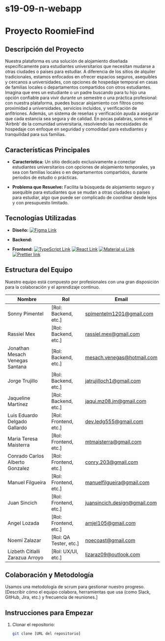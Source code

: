# s19-09-n-webapp

# Proyecto RoomieFind

## Descripción del Proyecto

Nuestra plataforma es una solución de alojamiento diseñada específicamente para estudiantes universitarios que necesitan mudarse a otras ciudades o países para estudiar. A diferencia de los sitios de alquiler tradicionales, estamos enfocados en ofrecer espacios seguros, asequibles y cercanos a universidades, con opciones de hospedaje temporal en casas de familias locales o departamentos compartidos con otros estudiantes.
Imagina que eres un estudiante o un padre buscando para tu hijo una opción confiable para vivir durante un semestre o una práctica profesional: con nuestra plataforma, puedes buscar alojamiento con filtros como proximidad a universidades, servicios incluidos, y verificación de anfitriones. Además, un sistema de reseñas y verificación ayuda a asegurar que cada estancia sea segura y de calidad.
En pocas palabras, somos el ‘Airbnb’ de la comunidad universitaria, resolviendo las necesidades de hospedaje con enfoque en seguridad y comodidad para estudiantes y tranquilidad para sus familias.

## Características Principales
- **Característica:** Un sitio dedicado exclusivamente a conectar estudiantes universitarios con opciones de alojamiento temporales, ya sea con familias locales o en departamentos compartidos, durante periodos de estudio o prácticas.

- **Problema que Resuelve:** Facilita la búsqueda de alojamiento seguro y asequible para estudiantes que se mudan a otras ciudades o países para estudiar, algo que puede ser complicado de coordinar desde lejos y con presupuesto limitado. 

  
## Tecnologías Utilizadas
- **Diseño:** 
[![Figma Link](https://img.shields.io/badge/Figma-F24E1E?style=for-the-badge&logo=figma&logoColor=white 'Figma Link')](https://www.figma.com/files/recents-and-sharing?fuid=1121329785337751851)

- **Backend:**



- **Frontend:**
[![TypeScript Link](https://img.shields.io/badge/TypeScript-007ACC?style=for-the-badge&logo=typescript&logoColor=white 'TypeScript Link')](https://www.typescriptlang.org/)
[![React Link](https://img.shields.io/badge/React-20232A?style=for-the-badge&logo=react&logoColor=61DAFB 'React Link')](https://react.dev/)
[![Material ui Link](https://[img.shields.io/badge/Material_UI-38B2AC?style=for-the-badge&logo=tailwind-css&logoColor=white 'Material UI Link')](https://mui.com/material-ui/all-components/)
 [![Prettier link](https://img.shields.io/badge/prettier-1A2C34?style=for-the-badge&logo=prettier&logoColor=F7BA3E 'Prettier Link')](https://prettier.io/)


  
## Estructura del Equipo
Nuestro equipo está compuesto por profesionales con una gran disposición para la colaboración y el aprendizaje continuo.

| Nombre             | Rol                 | Email                              |
|--------------------|---------------------|-----------------------------------------------|
| Sonny Pimentel     | [Rol: Backend, etc.] | spimentelm1201@gmail.com            |
| Rassiel Mex        | [Rol:  Backend, etc.] | rassiel.mex@gmail.com            |
| Jonathan Mesach Venegas Santana       | [Rol:  Backend, etc.] | mesach.venegas@hotmail.com           |
| Jorge Trujillo         | [Rol: Backend, etc.] | jatrujilloch1@gmail.com           |
| Jaqueline Martínez         | [Rol: Backend, etc.] | jaqui.mz08.jm@gmail.com            |
| Luis Eduardo Delgado Gallardo         | [Rol: Frontend, etc.] | dev.ledg555@gmail.com            |
| Maria Teresa Maisterra         | [Rol: Frontend, etc.] | mtmaisterra@gmail.com           |
| Conrado Carlos Alberto Gonzalez         | [Rol: Frontend, etc.] | conry.203@gmail.com           |
| Manuel Filgueira         | [Rol: Frontend,  etc.] | manuelfilgueira@gmail.com           |
| Juan Sincich         | [Rol: Frontend, etc.] | juansincich.design@gmail.com            |
| Angel Lozada        | [Rol: Frontend, etc.] | amjel105@gmail.com           |
| Noemí Zalazar         | [Rol: QA Tester, etc.] | noecoast@gmail.com            |
| Lizbeth Citlalli Zarazua Arroyo         | [Rol: UX/UI, etc.] | lizaraz09@outlook.com           |



## Colaboración y Metodología
Usamos una metodología de scrum para gestionar nuestro progreso. [Describir cómo el equipo colabora, herramientas que usa (como Slack, GitHub, Jira, etc.) y frecuencia de reuniones.]



## Instrucciones para Empezar
1. Clonar el repositorio:
   ```bash
   git clone [URL del repositorio]
